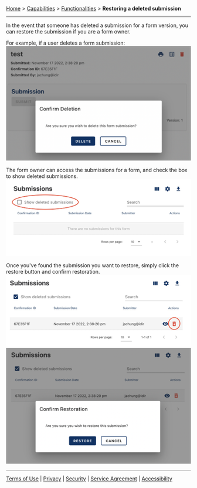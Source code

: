 [Home](index) > [Capabilities](Capabilities) > [Functionalities](Functionalities) > **Restoring a deleted submission**
***


In the event that someone has deleted a submission for a form version, you can restore the submission if you are a form owner.

For example, if a user deletes a form submission:
<img width="731" alt="img" src="images/restore1.png">

The form owner can access the submissions for a form, and check the box to show deleted submissions.
![img](images/restore2.jpeg)

Once you've found the submission you want to restore, simply click the restore button and confirm restoration.
![img](images/restore3.jpeg)
<img width="741" alt="img" src="images/restore4.png">

<!-- **[Back to top](#top)** -->

***
[Terms of Use](Terms-of-Use) | [Privacy](Privacy) | [Security](Security) | [Service Agreement](Service-Agreement) | [Accessibility](Accessibility)